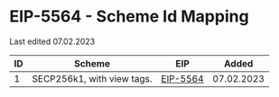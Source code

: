 # EIP-5564 - Scheme Id Mapping


Last edited 07.02.2023

| ID | Scheme | EIP | Added |
|---|---|---|---|
| 1 | SECP256k1, with view tags. | [EIP-5564](https://eips.ethereum.org/EIPS/eip-5564) | 07.02.2023 |
